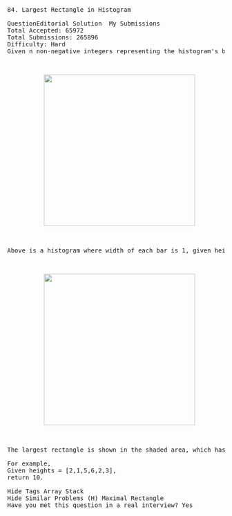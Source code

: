 <pre>
84. Largest Rectangle in Histogram  

QuestionEditorial Solution  My Submissions
Total Accepted: 65972
Total Submissions: 265896
Difficulty: Hard
Given n non-negative integers representing the histogram's bar height where the width of each bar is 1, find the area of largest rectangle in the histogram.

<p align="center">
  <img src="http://www.leetcode.com/wp-content/uploads/2012/04/histogram.png" width="350"/>
</p>

Above is a histogram where width of each bar is 1, given height = [2,1,5,6,2,3].

<p align="center">
  <img src="http://www.leetcode.com/wp-content/uploads/2012/04/histogram_area.png" width="350"/>
</p>

The largest rectangle is shown in the shaded area, which has area = 10 unit.

For example,
Given heights = [2,1,5,6,2,3],
return 10.

Hide Tags Array Stack
Hide Similar Problems (H) Maximal Rectangle
Have you met this question in a real interview? Yes  
</pre>
